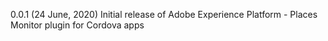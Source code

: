 0.0.1 (24 June, 2020)
Initial release of Adobe Experience Platform - Places Monitor plugin for Cordova apps

